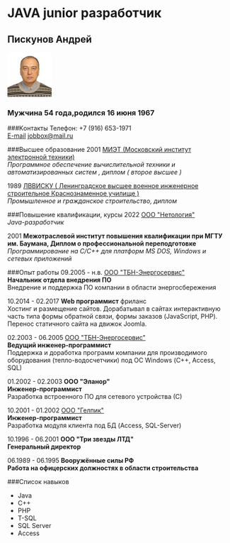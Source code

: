# JAVA junior разработчик
## **Пискунов Андрей**
![Foto](img/563095746.jpeg)
### Мужчина 54 года,родился 16 июня 1967
###Kонтакты
Телефон: +7 (916) 653-1971  
[E-mail](mailto:jobbox@mail.ru) jobbox@mail.ru 

###Высшее образование
2001 [МИЭТ (Московский институт электронной техники)](https://miet.ru)   
*Программное обеспечение вычислительной техники и автоматизированных систем , диплом ( второе высшее )*

1989 [ЛВВИСКУ ( Ленинградское высшее военное инженерное строительное Краснознаменное училище )](https://viit.vamto.mil.ru/)  
*Промышленное и гражданское строительство, диплом*

###Повышение квалификации, курсы
2022 [ООО "Нетология"](http://www.netology.ru)  
*Java-разработчик*

2001 **Межотраслевой институт повышения квалификации при МГТУ им. Баумана, Диплом о профессиональной переподготовке**
*Программирование на С/С++ для платформ MS DOS, Windows и сетевых приложений*

###Опыт работы
09.2005 - н.в.  [ООО "ТБН-Энергосервис"](http://www.tbnenergo.ru)  
**Начальник отдела внедрения ПО**  
Внедрение и поддержка ПО
компании в области энергосбережения

10.2014 - 02.2017 **Web программист** фриланс  
Хостинг и размещение сайтов. Дорабатывал в сайтах интерактивную часть типа формы обратной связи, 
формы заказов (JavaScript, PHP). Перенос статичного сайта на движок Joomla.

02.2003 - 06.2005  [ООО "ТБН-Энергосервис"](http://www.tbnenergo.ru)  
**Ведущий инженер-программист**  
Поддержка и доработка программ компании для производимого
оборудования (тепло-водосчетчики) под ОС Windows (С++, Access, SQL)

01.2002 - 02.2003 **ООО "Эланор"**  
**Инженер-программист**  
Разработка встроенного ПО для сетевого устройства (С)

10.2001 - 01.2002 [ООО "Гелпик"](https://helpic.ru)  
**Инженер-программист**  
Разработка модуля клиента под БД (Access, SQL-Server)

10.1996 - 06.2001 **ООО "Три звезды ЛТД"**  
**Генеральный директор**

06.1989 - 06.1995 **Вооружённые силы РФ**  
**Работа на офицерских должностях в области строительства**

###Список навыков
* Java
* C++
* PHP
* T-SQL
* SQL Server
* Access
